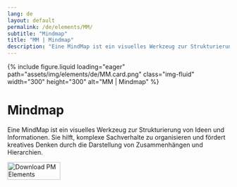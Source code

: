 ```yaml
---
lang: de
layout: default
permalink: /de/elements/MM/
subtitle: "Mindmap"
title: "MM | Mindmap"
description: "Eine MindMap ist ein visuelles Werkzeug zur Strukturierung von Ideen und Informationen. Sie hilft, komplexe Sachverhalte zu organisieren und fördert kreatives Denken durch die Darstellung von Zusammenhängen und Hierarchien."
---
```


{% include figure.liquid loading="eager" path="assets/img/elements/de/MM.card.png" class="img-fluid" width="300" height="300" alt="MM | Mindmap" %}

# Mindmap

Eine MindMap ist ein visuelles Werkzeug zur Strukturierung von Ideen und Informationen. Sie hilft, komplexe Sachverhalte zu organisieren und fördert kreatives Denken durch die Darstellung von Zusammenhängen und Hierarchien.

<a href="https://apps.apple.com/app/apple-store/id6738084498?pt=127441684&ct=website&mt=8">
  <img src="{{ "assets/img/en/appstore.png" | relative_url }}" width="120" height="40" alt="Download PM Elements">
</a>
